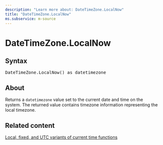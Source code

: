 ```yaml
---
description: "Learn more about: DateTimeZone.LocalNow"
title: "DateTimeZone.LocalNow"
ms.subservice: m-source
---
```

# DateTimeZone.LocalNow

## Syntax

<pre>
DateTimeZone.LocalNow() as datetimezone
</pre>

## About

Returns a `datetimezone` value set to the current date and time on the system. The returned value contains timezone information representing the local timezone.

## Related content

[Local, fixed, and UTC variants of current time functions](m-local-fixed-utc-variants.md)
